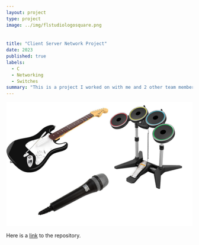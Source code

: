 ```yaml
---
layout: project
type: project
image: ../img/flstudiologosquare.png


title: "Client Server Network Project"
date: 2023
published: true
labels:
  - C
  - Networking
  - Switches
summary: "This is a project I worked on with me and 2 other team members to create a simple client server network for my Data Structures and Algorithms class."
---
```


<img class="img-fluid" img width="800px" src="../img/Rock-Band-Harmonix.jpg">

Here is a [link](https://github.com/murrayn808/EE367L_clientservernetwork) to the repository.
